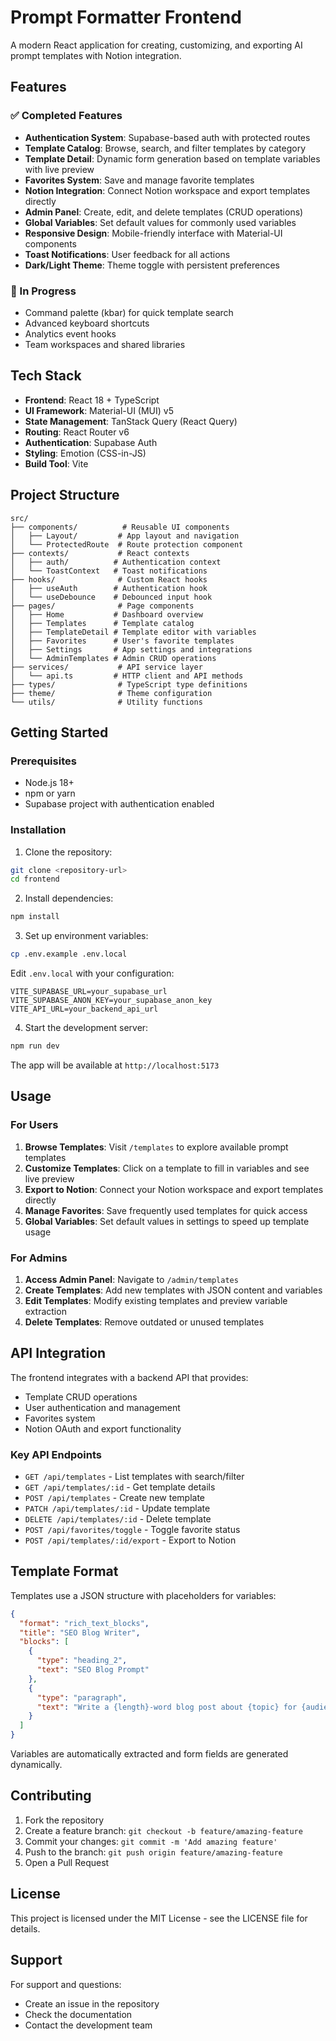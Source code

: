 # Prompt Formatter Frontend

A modern React application for creating, customizing, and exporting AI prompt templates with Notion integration.

## Features

### ✅ Completed Features

- **Authentication System**: Supabase-based auth with protected routes
- **Template Catalog**: Browse, search, and filter templates by category
- **Template Detail**: Dynamic form generation based on template variables with live preview
- **Favorites System**: Save and manage favorite templates
- **Notion Integration**: Connect Notion workspace and export templates directly
- **Admin Panel**: Create, edit, and delete templates (CRUD operations)
- **Global Variables**: Set default values for commonly used variables
- **Responsive Design**: Mobile-friendly interface with Material-UI components
- **Toast Notifications**: User feedback for all actions
- **Dark/Light Theme**: Theme toggle with persistent preferences

### 🚧 In Progress

- Command palette (kbar) for quick template search
- Advanced keyboard shortcuts
- Analytics event hooks
- Team workspaces and shared libraries

## Tech Stack

- **Frontend**: React 18 + TypeScript
- **UI Framework**: Material-UI (MUI) v5
- **State Management**: TanStack Query (React Query)
- **Routing**: React Router v6
- **Authentication**: Supabase Auth
- **Styling**: Emotion (CSS-in-JS)
- **Build Tool**: Vite

## Project Structure

```
src/
├── components/          # Reusable UI components
│   ├── Layout/         # App layout and navigation
│   └── ProtectedRoute  # Route protection component
├── contexts/           # React contexts
│   ├── auth/          # Authentication context
│   └── ToastContext   # Toast notifications
├── hooks/              # Custom React hooks
│   ├── useAuth        # Authentication hook
│   └── useDebounce    # Debounced input hook
├── pages/              # Page components
│   ├── Home           # Dashboard overview
│   ├── Templates      # Template catalog
│   ├── TemplateDetail # Template editor with variables
│   ├── Favorites      # User's favorite templates
│   ├── Settings       # App settings and integrations
│   └── AdminTemplates # Admin CRUD operations
├── services/           # API service layer
│   └── api.ts         # HTTP client and API methods
├── types/              # TypeScript type definitions
├── theme/              # Theme configuration
└── utils/              # Utility functions
```

## Getting Started

### Prerequisites

- Node.js 18+ 
- npm or yarn
- Supabase project with authentication enabled

### Installation

1. Clone the repository:
```bash
git clone <repository-url>
cd frontend
```

2. Install dependencies:
```bash
npm install
```

3. Set up environment variables:
```bash
cp .env.example .env.local
```

Edit `.env.local` with your configuration:
```env
VITE_SUPABASE_URL=your_supabase_url
VITE_SUPABASE_ANON_KEY=your_supabase_anon_key
VITE_API_URL=your_backend_api_url
```

4. Start the development server:
```bash
npm run dev
```

The app will be available at `http://localhost:5173`

## Usage

### For Users

1. **Browse Templates**: Visit `/templates` to explore available prompt templates
2. **Customize Templates**: Click on a template to fill in variables and see live preview
3. **Export to Notion**: Connect your Notion workspace and export templates directly
4. **Manage Favorites**: Save frequently used templates for quick access
5. **Global Variables**: Set default values in settings to speed up template usage

### For Admins

1. **Access Admin Panel**: Navigate to `/admin/templates`
2. **Create Templates**: Add new templates with JSON content and variables
3. **Edit Templates**: Modify existing templates and preview variable extraction
4. **Delete Templates**: Remove outdated or unused templates

## API Integration

The frontend integrates with a backend API that provides:

- Template CRUD operations
- User authentication and management
- Favorites system
- Notion OAuth and export functionality

### Key API Endpoints

- `GET /api/templates` - List templates with search/filter
- `GET /api/templates/:id` - Get template details
- `POST /api/templates` - Create new template
- `PATCH /api/templates/:id` - Update template
- `DELETE /api/templates/:id` - Delete template
- `POST /api/favorites/toggle` - Toggle favorite status
- `POST /api/templates/:id/export` - Export to Notion

## Template Format

Templates use a JSON structure with placeholders for variables:

```json
{
  "format": "rich_text_blocks",
  "title": "SEO Blog Writer",
  "blocks": [
    {
      "type": "heading_2",
      "text": "SEO Blog Prompt"
    },
    {
      "type": "paragraph",
      "text": "Write a {length}-word blog post about {topic} for {audience} in a {tone} tone."
    }
  ]
}
```

Variables are automatically extracted and form fields are generated dynamically.

## Contributing

1. Fork the repository
2. Create a feature branch: `git checkout -b feature/amazing-feature`
3. Commit your changes: `git commit -m 'Add amazing feature'`
4. Push to the branch: `git push origin feature/amazing-feature`
5. Open a Pull Request

## License

This project is licensed under the MIT License - see the LICENSE file for details.

## Support

For support and questions:
- Create an issue in the repository
- Check the documentation
- Contact the development team
